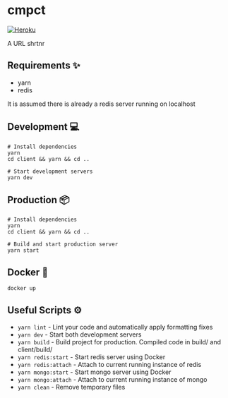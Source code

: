 # cmpct

[![Heroku](https://heroku-badge.herokuapp.com/?app=cmpct)](https://cmpct.tk)

A URL shrtnr

## Requirements ✨

-   yarn
-   redis

It is assumed there is already a redis server running on localhost

## Development 💻

```shell
# Install dependencies
yarn
cd client && yarn && cd ..

# Start development servers
yarn dev
```

## Production 📦

```shell
# Install dependencies
yarn
cd client && yarn && cd ..

# Build and start production server
yarn start
```

## Docker 🐳

```shell
docker up
```

## Useful Scripts ⚙

-   `yarn lint` - Lint your code and automatically apply formatting fixes
-   `yarn dev` - Start both development servers
-   `yarn build` - Build project for production. Compiled code in build/ and client/build/
-   `yarn redis:start` - Start redis server using Docker
-   `yarn redis:attach` - Attach to current running instance of redis
-   `yarn mongo:start` - Start mongo server using Docker
-   `yarn mongo:attach` - Attach to current running instance of mongo
-   `yarn clean` - Remove temporary files
